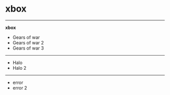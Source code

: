 # xbox

---

**xbox**

* Gears of war
* Gears of war 2
* Gears of war 3

---

* Halo
* Halo 2

----

* error
* error 2
